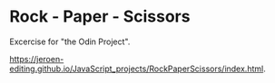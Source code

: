 # Rock - Paper - Scissors

Excercise for "the Odin Project".

https://jeroen-editing.github.io/JavaScript_projects/RockPaperScissors/index.html.